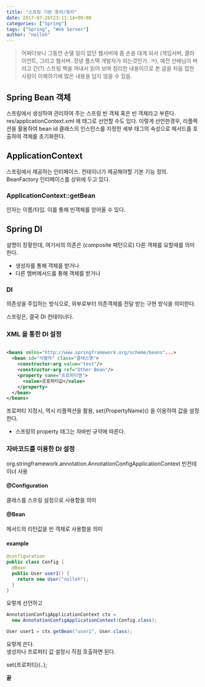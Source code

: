```yaml
---
title: "스프링 기본 용어/정리"
date: 2017-07-26T23:11:14+09:00
categories: ["Spring"]
tags: ["Spring", "Web Server"]
author: "nolleh"
---
```


> 어쩌다보니 그동안 손댈 일이 없던 웹서버에 좀 손을 대게 되서 (게임서버, 클라이언트, 그리고 웹서버..정녕 풀스택 개발자가 되는것인가..ㅋ),
> 예전 선배님이 버리고 간(?) 스프링 책을 꺼내서 읽어 보며 정리한 내용이므로 본 글을 처음 접한 사람이 이해하기에 많은 내용을 담지 않을 수 있음.

## Spring Bean 객체

스프링에서 생성하여 관리하여 주는 스프링 빈 객체 혹은 빈 객체라고 부른다.
res/applicationContext.xml 에 <bean> 태그로 선언할 수도 있다.
이렇게 선언한경우, 리플렉션을 활용하여 bean id 클래스의 인스턴스를 지정한 세부 태그의 속성으로 메서드를 호출하여 객체를 초기화한다.

## ApplicationContext

스프링에서 제공하는 인터페이스. 컨테이너가 제공해야할 기본 기능 정의. BeanFactory 인터페이스를 상위에 두고 있다.

### ApplicationContext::getBean

인자는 이름/타입. 이를 통해 빈객체를 얻어올 수 있다.

## Spring DI

설명이 장황한데, 여기서의 의존은 (composite 패턴으로) 다른 객체를 요할때를 의미한다.

- 생성자를 통해 객체를 받거나
- 다른 멤버메서드를 통해 객체를 받거나

### DI

의존성을 주입하는 방식으로, 외부로부터 의존객체를 전달 받는 구현 방식을 의미한다.

스프링은, 결국 DI 컨테이너다.

### XML 을 통한 DI 설정

```xml

<beans xmlns="http://www.springframework.org/scheme/beans"...>
  <bean id="식별자" class="클래스명">
    <constructor-arg value="test"/>
    <constructor-arg ref="Other Bean"/>
    <property name="프로퍼티명">
      <value>프로퍼티값</value>
    </property>
  </bean>
</beans>
```

프로퍼티 지정시, 역시 리플렉션을 활용, set{PropertyName}() 을 이용하여 값을 설정한다.

- 스프링의 property 태그는 자바빈 규약에 따른다.

### 자바코드를 이용한 DI 설정

org.stringframework.annotation.AnnotationConfigApplicationContext
빈컨테이너 사용

#### @Configuration

클래스를 스프링 설정으로 사용함을 의미

#### @Bean

메서드의 리턴값을 빈 객체로 사용함을 의미

#### example

```java
@configuration
public class Config {
  @Bean
  public User user1() {
    return new User("nolleh");
  }
}
```

요렇게 선언하고

```java
AnnotationConfigApplicationContext ctx =
  new AnnotationConfigApplicationContext(Config.class);

User user1 = ctx.getBean("user1", User.class);
```

요렇게 쓴다.  
생성자나 프로퍼티 값 설정시 직접 호출하면 된다.

set{프로퍼티}(..);

**끝**
